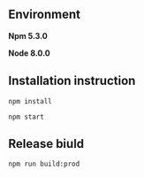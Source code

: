 Environment
----
**Npm 5.3.0**

**Node 8.0.0**


Installation instruction
---
```
npm install

npm start
```

Release biuld
--
`npm run build:prod`
